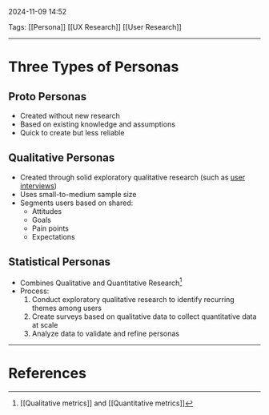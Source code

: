 2024-11-09 14:52

Tags: [[Persona]] [[UX Research]] [[User Research]]

---

# Three Types of Personas

## Proto Personas

- Created without new research
- Based on existing knowledge and assumptions
- Quick to create but less reliable

## Qualitative Personas

- Created through solid exploratory qualitative research (such as [user interviews](https://www.nngroup.com/articles/user-interviews/))
- Uses small-to-medium sample size
- Segments users based on shared:
  - Attitudes
  - Goals
  - Pain points
  - Expectations

## Statistical Personas

- Combines Qualitative and Quantitative Research[^1]
- Process:
  1. Conduct exploratory qualitative research to identify recurring themes among users
  2. Create surveys based on qualitative data to collect quantitative data at scale
  3. Analyze data to validate and refine personas

---

# References

[^1]: [[Qualitative metrics]] and [[Quantitative metrics]]
